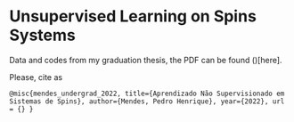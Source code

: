 # Unsupervised Learning on Spins Systems

Data and codes from my graduation thesis, the PDF can be found ()[here].

Please, cite as

`@misc{mendes_undergrad_2022,
title={Aprendizado Não Supervisionado em Sistemas de Spins},
author={Mendes, Pedro Henrique},
year={2022},
url = {}
}`
